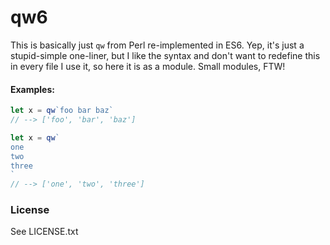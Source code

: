# qw6

This is basically just `qw` from Perl re-implemented in ES6. Yep, it's just a stupid-simple one-liner, but I like the syntax and don't want to redefine this in every file I use it, so here it is as a module. Small modules, FTW!

#### Examples:

```javascript
let x = qw`foo bar baz`
// --> ['foo', 'bar', 'baz']

let x = qw`
one
two
three
`
// --> ['one', 'two', 'three']
```

### License

See LICENSE.txt
